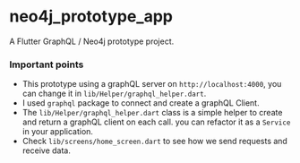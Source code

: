 # neo4j_prototype_app

A Flutter GraphQL / Neo4j prototype project.

### Important points

- This prototype using a graphQL server on `http://localhost:4000`, you can change it in `lib/Helper/graphql_helper.dart`.
- I used `graphql` package to connect and create a graphQL Client.
- The `lib/Helper/graphql_helper.dart` class is a simple helper to create and return a graphQL client on each call. you can refactor it as a `Service` in your application.
- Check `lib/screens/home_screen.dart` to see how we send requests and receive data.